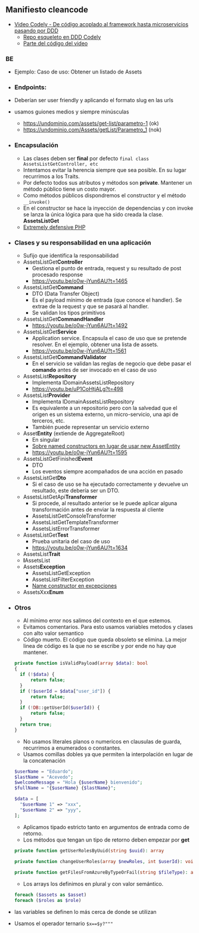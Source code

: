 ## Manifiesto cleancode

- [Video Codely - De código acoplado al framework hasta microservicios pasando por DDD](https://youtu.be/o0w-jYun6AU)
  - [Repo esqueleto en DDD Codely](https://github.com/CodelyTV/php-ddd-example/tree/main/src/Mooc/Courses)
  - [Parte del código del video](https://github.com/eacevedof/prj_phptests/tree/master/examples/eventsourcing)

### BE
- Ejemplo: Caso de uso: Obtener un listado de Assets

- ### Endpoints:
- Deberían ser user friendly y aplicando el formato slug en las urls
- usamos guiones medios y siempre minúsculas
  - https://undominio.com/assets/get-list/parametro-1 (ok)
  - https://undominio.com/Assets/getList/Parametro_1 (nok)

- ### Encapsulación
  - Las clases deben ser **final** por defecto `final class AssetsListGetController, etc`
  - Intentamos evitar la herencia siempre que sea posible. En su lugar recurrimos a los Traits.
  - Por defecto todos sus atributos y métodos son **private**. Mantener un método público tiene un costo mayor.
  - Como métodos públicos dispondremos el constructor y el método `__invoke()`
  - En el constructor se hace la inyección de dependencias y con invoke se lanza la única lógica 
  para que ha sido creada la clase. **AssetsListGet**
  - [Extremely defensive PHP](https://www.youtube.com/watch?v=Gl9td0zGLhw)

- ### Clases y su responsabilidad en una aplicación
  - Sufijo que identifica la responsabilidad
  - AssetsListGet**Controller**
    - Gestiona el punto de entrada, request y su resultado de post procesado response
    - https://youtu.be/o0w-jYun6AU?t=1465
  - AssetsListGet**Command** 
    - DTO (Data Transfer Object)
    - Es el payload mínimo de entrada (que conoce el handler). Se extrae de la request y que se pasará al handler.
    - Se validan los tipos primitivos
  - AssetsListGet**CommandHandler**
    - https://youtu.be/o0w-jYun6AU?t=1492
  - AssetsListGet**Service**
    - Application service. Encapsula el caso de uso que se pretende resolver. En el ejemplo, obtener una lista de assets.
    - https://youtu.be/o0w-jYun6AU?t=1561 
  - AssetsListGet**CommandValidator**
    - En el servicio se validan las reglas de negocio que debe pasar el **comando** antes de ser invocado en el caso de uso
  - AssetsList**Repository**
    - Implementa IDomainAssetsListRepository
    - https://youtu.be/uP1CoHtjALg?t=498
  - AssetsList**Provider**
    - Implementa IDomainAssetsListRepository
    - Es equivalente a un repositorio pero con la salvedad que el origen es un sistema externo, un micro-servicio, una api de terceros, etc.
    - También puede representar un servicio externo
  - Asset**Entity** (extiende de AggregateRoot)
    - En singular 
    - [Sobre named constructors en lugar de usar new AssetEntity](https://youtu.be/J0SFLG5B3wo?t=142)
    - https://youtu.be/o0w-jYun6AU?t=1595
  - AssetsListGetFinished**Event**
    - DTO
    - Los eventos siempre acompañados de una acción en pasado
  - AssetsListGet**Dto**
    - Si el caso de uso se ha ejecutado correctamente y devuelve un resultado, este debería ser un DTO.
  - AssetsListGetApi**Transformer**
    - Si procede, al resultado anterior se le puede aplicar alguna transformación antes de enviar la respuesta al cliente 
    - AssetsListGetConsoleTransformer
    - AssetsListGetTemplateTransformer
    - AssetsListErrorTransformer
  - AssetsListGet**Test**
    - Prueba unitaria del caso de uso
    - https://youtu.be/o0w-jYun6AU?t=1634 
  - AssetsList**Trait**
  - **I**AssetsList
  - Assets**Exception**
    - AssetsListGetException
    - AssetsListFilterException
    - [Name constructor en excepciones](https://youtu.be/J0SFLG5B3wo?t=439)
  - AssetsXxx**Enum**

- ### Otros
  - Al mínimo error nos salimos del contexto en el que estemos.
  - Evitamos comentarios. Para esto usamos variables metodos y clases con alto valor semantico
  - Código muerto. El código que queda obsoleto se elimina. La mejor linea de código es la que no se escribe y por ende no hay que mantener.
  ```php
  private function isValidPayload(array $data): bool
  {
    if (!$data) {
        return false;
    }
    if (!$userId = $data["user_id"]) {
        return false;
    }
    if (!DB::getUserId($userId)) {
        return false;
    }
    return true;
  }
  ```
  - No usamos literales planos o numericos en clausulas de guarda, recurrimos a enumerados o constantes.
  - Usamos comillas dobles ya que permiten la interpolación en lugar de la concatenación
  ```php
  $userName = "Eduardo";
  $lastName = "Acevedo";
  $welcomeMessage = "Hola {$userName} bienvenido";
  $fullName = "{$userName} {$lastName}";
  
  $data = [
    "$userName 1" => "xxx",
    "$userName 2" => "yyy",
  ];
  ``` 
  - Aplicamos tipado estricto tanto en argumentos de entrada como de retorno.
  - Los métodos que tengan un tipo de retorno deben empezar por **get**
  ```php
  private function getUserRolesByUuid(string $uuid): array
    
  private function changeUserRoles(array $newRoles, int $userId): void

  private function getFilesFromAzureByTypeOrFail(string $fileType): array
  ```
  - Los arrays los definimos en plural y con valor semántico. 
  ```php
  foreach ($assets as $asset)
  foreach ($roles as $role)
  ```
- las variables se definen lo más cerca de donde se utilizan
- Usamos el operador ternario `$x==$y?"""`